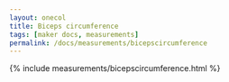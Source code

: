 ```yaml
---
layout: onecol
title: Biceps circumference
tags: [maker docs, measurements]
permalink: /docs/measurements/bicepscircumference
---
```

{% include measurements/bicepscircumference.html %}
